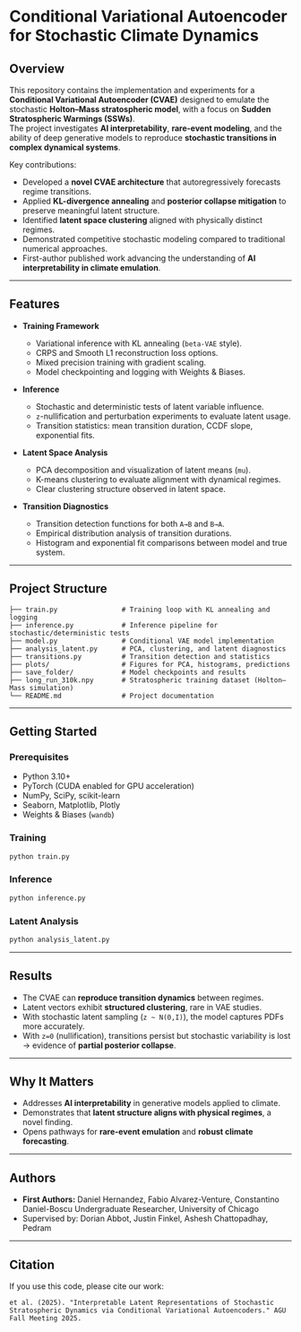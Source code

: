 # Conditional Variational Autoencoder for Stochastic Climate Dynamics

## Overview
This repository contains the implementation and experiments for a **Conditional Variational Autoencoder (CVAE)** designed to emulate the stochastic **Holton–Mass stratospheric model**, with a focus on **Sudden Stratospheric Warmings (SSWs)**.  
The project investigates **AI interpretability**, **rare-event modeling**, and the ability of deep generative models to reproduce **stochastic transitions in complex dynamical systems**.

Key contributions:
- Developed a **novel CVAE architecture** that autoregressively forecasts regime transitions.
- Applied **KL-divergence annealing** and **posterior collapse mitigation** to preserve meaningful latent structure.
- Identified **latent space clustering** aligned with physically distinct regimes.
- Demonstrated competitive stochastic modeling compared to traditional numerical approaches.
- First-author published work advancing the understanding of **AI interpretability in climate emulation**.

---

## Features
- **Training Framework**
  - Variational inference with KL annealing (`beta-VAE` style).
  - CRPS and Smooth L1 reconstruction loss options.
  - Mixed precision training with gradient scaling.
  - Model checkpointing and logging with Weights & Biases.

- **Inference**
  - Stochastic and deterministic tests of latent variable influence.
  - `z`-nullification and perturbation experiments to evaluate latent usage.
  - Transition statistics: mean transition duration, CCDF slope, exponential fits.

- **Latent Space Analysis**
  - PCA decomposition and visualization of latent means (`mu`).
  - K-means clustering to evaluate alignment with dynamical regimes.
  - Clear clustering structure observed in latent space.

- **Transition Diagnostics**
  - Transition detection functions for both `A→B` and `B→A`.
  - Empirical distribution analysis of transition durations.
  - Histogram and exponential fit comparisons between model and true system.

---

## Project Structure
```
├── train.py                # Training loop with KL annealing and logging
├── inference.py            # Inference pipeline for stochastic/deterministic tests
├── model.py                # Conditional VAE model implementation
├── analysis_latent.py      # PCA, clustering, and latent diagnostics
├── transitions.py          # Transition detection and statistics
├── plots/                  # Figures for PCA, histograms, predictions
├── save_folder/            # Model checkpoints and results
├── long_run_310k.npy       # Stratospheric training dataset (Holton–Mass simulation)
└── README.md               # Project documentation
```

---

## Getting Started

### Prerequisites
- Python 3.10+
- PyTorch (CUDA enabled for GPU acceleration)
- NumPy, SciPy, scikit-learn
- Seaborn, Matplotlib, Plotly
- Weights & Biases (`wandb`)

### Training
```bash
python train.py
```

### Inference
```bash
python inference.py
```

### Latent Analysis
```bash
python analysis_latent.py
```

---

## Results
- The CVAE can **reproduce transition dynamics** between regimes.
- Latent vectors exhibit **structured clustering**, rare in VAE studies.
- With stochastic latent sampling (`z ~ N(0,I)`), the model captures PDFs more accurately.
- With `z=0` (nullification), transitions persist but stochastic variability is lost → evidence of **partial posterior collapse**.

---

## Why It Matters
- Addresses **AI interpretability** in generative models applied to climate.
- Demonstrates that **latent structure aligns with physical regimes**, a novel finding.
- Opens pathways for **rare-event emulation** and **robust climate forecasting**.

---

## Authors
- **First Authors:** Daniel Hernandez, Fabio Alvarez-Venture, Constantino Daniel-Boscu
  Undergraduate Researcher, University of Chicago  
- Supervised by: Dorian Abbot, Justin Finkel, Ashesh Chattopadhay, Pedram 

---

## Citation
If you use this code, please cite our work:
```
et al. (2025). "Interpretable Latent Representations of Stochastic Stratospheric Dynamics via Conditional Variational Autoencoders." AGU Fall Meeting 2025.
```
